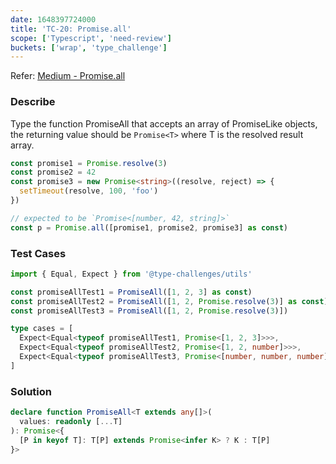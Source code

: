 ```yaml
---
date: 1648397724000
title: 'TC-20: Promise.all'
scope: ['Typescript', 'need-review']
buckets: ['wrap', 'type_challenge']
---
```


Refer: [Medium - Promise.all](https://github.com/type-challenges/type-challenges/blob/master/questions/20-medium-promise-all/README.md)

### Describe

Type the function PromiseAll that accepts an array of PromiseLike objects, the returning value should be `Promise<T>` where T is the resolved result array.

```typescript
const promise1 = Promise.resolve(3)
const promise2 = 42
const promise3 = new Promise<string>((resolve, reject) => {
  setTimeout(resolve, 100, 'foo')
})

// expected to be `Promise<[number, 42, string]>`
const p = Promise.all([promise1, promise2, promise3] as const)
```

### Test Cases

```typescript
import { Equal, Expect } from '@type-challenges/utils'

const promiseAllTest1 = PromiseAll([1, 2, 3] as const)
const promiseAllTest2 = PromiseAll([1, 2, Promise.resolve(3)] as const)
const promiseAllTest3 = PromiseAll([1, 2, Promise.resolve(3)])

type cases = [
  Expect<Equal<typeof promiseAllTest1, Promise<[1, 2, 3]>>>,
  Expect<Equal<typeof promiseAllTest2, Promise<[1, 2, number]>>>,
  Expect<Equal<typeof promiseAllTest3, Promise<[number, number, number]>>>
]
```

### Solution

```typescript
declare function PromiseAll<T extends any[]>(
  values: readonly [...T]
): Promise<{
  [P in keyof T]: T[P] extends Promise<infer K> ? K : T[P]
}>
```
